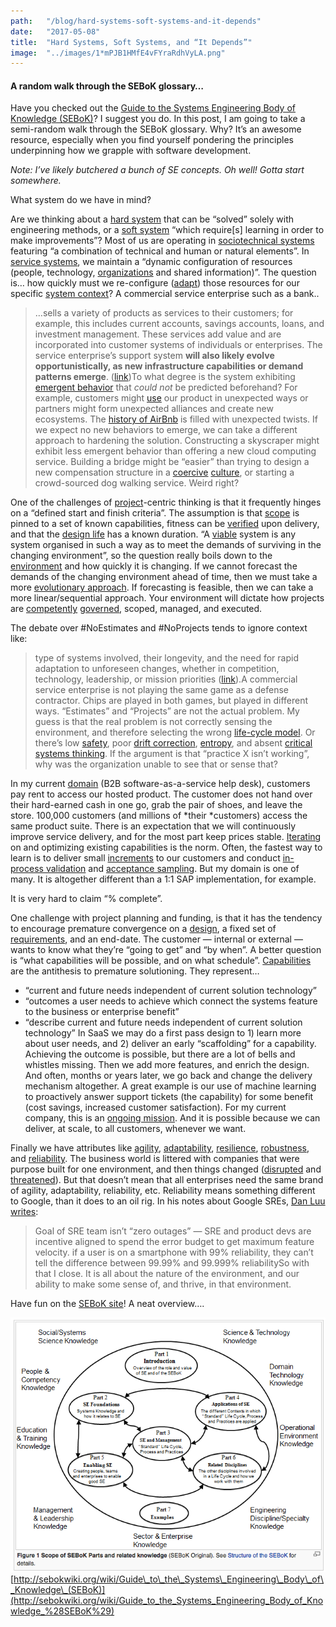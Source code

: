 ```yaml
---
path:	"/blog/hard-systems-soft-systems-and-it-depends"
date:	"2017-05-08"
title:	"Hard Systems, Soft Systems, and “It Depends”"
image:	"../images/1*mPJB1HMfE4vFYraRdhVyLA.png"
---
```


#### A random walk through the SEBoK glossary…

Have you checked out the [Guide to the Systems Engineering Body of Knowledge (SEBoK)](http://sebokwiki.org/wiki/Guide_to_the_Systems_Engineering_Body_of_Knowledge_%28SEBoK%29)? I suggest you do. In this post, I am going to take a semi-random walk through the SEBoK glossary. Why? It’s an awesome resource, especially when you find yourself pondering the principles underpinning how we grapple with software development.

*Note: I’ve likely butchered a bunch of SE concepts. Oh well! Gotta start somewhere.*

What system do we have in mind?

Are we thinking about a [hard system](http://sebokwiki.org/wiki/Hard_System_%28glossary%29) that can be “solved” solely with engineering methods, or a [soft system](http://sebokwiki.org/wiki/Soft_System_%28glossary%29) “which require[s] learning in order to make improvements”? Most of us are operating in [sociotechnical systems](http://sebokwiki.org/wiki/Sociotechnical_System_%28glossary%29) featuring “a combination of technical and human or natural elements”. In [service systems](http://sebokwiki.org/wiki/Service_System_%28glossary%29), we maintain a “dynamic configuration of resources (people, technology, [organizations](http://sebokwiki.org/wiki/Organization_%28glossary%29) and shared information)”. The question is… how quickly must we re-configure ([adapt](http://sebokwiki.org/wiki/Adaptability_%28glossary%29)) those resources for our specific [system context](http://sebokwiki.org/wiki/System_Context_%28glossary%29)? A commercial service enterprise such as a bank..


> …sells a variety of products as services to their customers; for example, this includes current accounts, savings accounts, loans, and investment management. These services add value and are incorporated into customer systems of individuals or enterprises. The service enterprise’s support system **will also likely evolve opportunistically, as new infrastructure capabilities or demand patterns emerge**. ([link](http://sebokwiki.org/wiki/Life_Cycle_Models))To what degree is the system exhibiting [emergent behavior](http://sebokwiki.org/wiki/Emergent_Behavior_%28glossary%29) that *could not* be predicted beforehand? For example, customers might [use](http://sebokwiki.org/wiki/Use_Case_%28glossary%29) our product in unexpected ways or partners might form unexpected alliances and create new ecosystems. The [history of AirBnb](http://www.businessinsider.com/how-airbnb-was-founded-a-visual-history-2016-2) is filled with unexpected twists. If we expect no new behaviors to emerge, we can take a different approach to hardening the solution. Constructing a skyscraper might exhibit less emergent behavior than offering a new cloud computing service. Building a bridge might be “easier” than trying to design a new compensation structure in a [coercive](http://sebokwiki.org/wiki/Coercive_%28glossary%29) [culture](http://sebokwiki.org/wiki/Culture_%28glossary%29), or starting a crowd-sourced dog walking service. Weird right?

One of the challenges of [project](http://sebokwiki.org/wiki/Project_%28glossary%29)-centric thinking is that it frequently hinges on a “defined start and finish criteria”. The assumption is that [scope](http://sebokwiki.org/wiki/Scope_%28glossary%29) is pinned to a set of known capabilities, fitness can be [verified](http://sebokwiki.org/wiki/Verification_%28glossary%29) upon delivery, and that the [design life](http://sebokwiki.org/wiki/Design_Life_%28glossary%29) has a known duration. “A [viable](http://sebokwiki.org/wiki/Viable_%28glossary%29) system is any system organised in such a way as to meet the demands of surviving in the changing environment”, so the question really boils down to the [environment](http://sebokwiki.org/wiki/Environment_%28glossary%29) and how quickly it is changing. If we cannot forecast the demands of the changing environment ahead of time, then we must take a more [evolutionary approach](http://sebokwiki.org/wiki/Evolutionary_%28glossary%29). If forecasting is feasible, then we can take a more linear/sequential approach. Your environment will dictate how projects are [competently](http://sebokwiki.org/wiki/Competency_%28glossary%29) [governed](http://sebokwiki.org/wiki/Governance_%28glossary%29), scoped, managed, and executed.

The debate over #NoEstimates and #NoProjects tends to ignore context like:


> type of systems involved, their longevity, and the need for rapid adaptation to unforeseen changes, whether in competition, technology, leadership, or mission priorities ([link](http://sebokwiki.org/wiki/Life_Cycle_Models)).A commercial service enterprise is not playing the same game as a defense contractor. Chips are played in both games, but played in different ways. “Estimates” and “Projects” are not the actual problem. My guess is that the real problem is not correctly sensing the environment, and therefore selecting the wrong [life-cycle model](http://sebokwiki.org/wiki/Life_Cycle_Models). Or there’s low [safety](http://sebokwiki.org/wiki/Safety_%28glossary%29), poor [drift correction](http://sebokwiki.org/wiki/Drift_Correction_%28glossary%29), [entropy](http://sebokwiki.org/wiki/Entropy_%28glossary%29), and absent [critical systems thinking](http://sebokwiki.org/wiki/Critical_Systems_Thinking_%28glossary%29). If the argument is that “practice X isn’t working”, why was the organization unable to see that or sense that?

In my current [domain](http://sebokwiki.org/wiki/Domain_%28glossary%29) (B2B software-as-a-service help desk), customers pay rent to access our hosted product. The customer does not hand over their hard-earned cash in one go, grab the pair of shoes, and leave the store. 100,000 customers (and millions of *their *customers) access the same product suite. There is an expectation that we will continuously improve service delivery, and for the most part keep prices stable. [Iterating](http://sebokwiki.org/wiki/Iteration_%28glossary%29) on and optimizing existing capabilities is the norm. Often, the fastest way to learn is to deliver small [increments](http://sebokwiki.org/wiki/Increment_%28glossary%29) to our customers and conduct [in-process validation](http://sebokwiki.org/wiki/In-Process_Validation_%28glossary%29) and [acceptance sampling](http://sebokwiki.org/wiki/Acceptance_Sampling_%28glossary%29). But my domain is one of many. It is altogether different than a 1:1 SAP implementation, for example.

It is very hard to claim “% complete”.

One challenge with project planning and funding, is that it has the tendency to encourage premature convergence on a [design](http://sebokwiki.org/wiki/Design_%28glossary%29), a fixed set of [requirements](http://sebokwiki.org/wiki/Requirement_%28glossary%29), and an end-date. The customer — internal or external — wants to know what they’re “going to get” and “by when”. A better question is “what capabilities will be possible, and on what schedule”. [Capabilities](http://sebokwiki.org/wiki/Capability_%28glossary%29) are the antithesis to premature solutioning. They represent…

* “current and future needs independent of current solution technology”
* “outcomes a user needs to achieve which connect the systems feature to the business or enterprise benefit”
* “describe current and future needs independent of current solution technology”
In SaaS we may do a first pass design to 1) learn more about user needs, and 2) deliver an early “scaffolding” for a capability. Achieving the outcome is possible, but there are a lot of bells and whistles missing. Then we add more features, and enrich the design. And often, months or years later, we go back and change the delivery mechanism altogether. A great example is our use of machine learning to proactively answer support tickets (the capability) for some benefit (cost savings, increased customer satisfaction). For my current company, this is an [ongoing mission](http://sebokwiki.org/wiki/Mission_%28glossary%29). And it is possible because we can deliver, at scale, to all customers, whenever we want.

Finally we have attributes like [agility](http://sebokwiki.org/wiki/Agility_%28glossary%29), [adaptability](http://sebokwiki.org/wiki/Adaptability_%28glossary%29), [resilience](http://sebokwiki.org/wiki/Resilience_%28glossary%29), [robustness](http://sebokwiki.org/wiki/Robustness_%28glossary%29), and [reliability](http://sebokwiki.org/wiki/Reliability_%28glossary%29). The business world is littered with companies that were purpose built for one environment, and then things changed ([disrupted](http://sebokwiki.org/wiki/Disruption_%28glossary%29) and [threatened](http://sebokwiki.org/wiki/Threat_%28glossary%29)). But that doesn’t mean that all enterprises need the same brand of agility, adaptability, reliability, etc. Reliability means something different to Google, than it does to an oil rig. In his notes about Google SREs, [Dan Luu writes](https://danluu.com/google-sre-book/):


> Goal of SRE team isn’t “zero outages” — SRE and product devs are incentive aligned to spend the error budget to get maximum feature velocity. if a user is on a smartphone with 99% reliability, they can’t tell the difference between 99.99% and 99.999% reliabilitySo with that I close. It is all about the nature of the environment, and our ability to make some sense of, and thrive, in that environment.

Have fun on the [SEBoK site](http://sebokwiki.org/wiki/Guide_to_the_Systems_Engineering_Body_of_Knowledge_%28SEBoK%29)! A neat overview….

![](../images/1*mPJB1HMfE4vFYraRdhVyLA.png)[http://sebokwiki.org/wiki/Guide\_to\_the\_Systems\_Engineering\_Body\_of\_Knowledge\_(SEBoK)](http://sebokwiki.org/wiki/Guide_to_the_Systems_Engineering_Body_of_Knowledge_%28SEBoK%29)